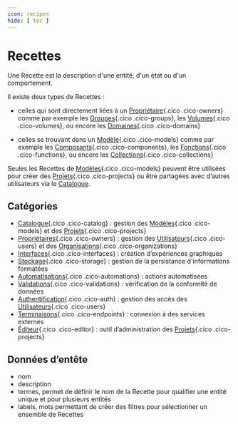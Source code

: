 ```yaml
---
icon: recipes
hide: [ toc ]
---
```

# Recettes

Une Recette est la description d'une entité, d'un état ou d'un comportement.

Il existe deux types de Recettes :

- celles qui sont directement liées à un [Propriétaire](/fr/concepts/owners/){.cico .cico-owners} comme par exemple les [Groupes](/fr/concepts/auth/groups/){.cico .cico-groups}, les [Volumes](/fr/concepts/storage/volumes/){.cico .cico-volumes}, ou encore les [Domaines](/fr/concepts/endpoints/domains/){.cico .cico-domains}

- celles se trouvant dans un [Modèle](/fr/concepts/catalog/models/){.cico .cico-models} comme par exemple les [Composants](/fr/concepts/interfaces/components/){.cico .cico-components}, les [Fonctions](/fr/concepts/automations/functions/){.cico .cico-functions}, ou encore les [Collections](/fr/concepts/storage/collections/){.cico .cico-collections}

Seules les Recettes de [Modèles](/fr/concepts/catalog/models/){.cico .cico-models} peuvent être utilisées pour créer des [Projets](/fr/concepts/catalog/projects/){.cico .cico-projects} ou être partagées avec d’autres utilisateurs via le [Catalogue](/fr/cloud/catalog/).

## Catégories
- [Catalogue](/fr/concepts/catalog/){.cico .cico-catalog} : gestion des [Modèles](/fr/concepts/catalog/models/){.cico .cico-models} et des [Projets](/fr/concepts/catalog/projects/){.cico .cico-projects}
- [Propriétaires](/fr/concepts/owners/){.cico .cico-owners} : gestion des [Utilisateurs](/fr/concepts/owners/users/){.cico .cico-users} et des [Organisations](/fr/concepts/owners/organizations/){.cico .cico-organizations}
- [Interfaces](/fr/concepts/interfaces/){.cico .cico-interfaces} : création d’expériences graphiques
- [Stockage](/fr/concepts/storage/){.cico .cico-storage} : gestion de la persistance d'informations formatées
- [Automatisations](/fr/concepts/automations/){.cico .cico-automations} : actions automatisées
- [Validations](/fr/concepts/validations/){.cico .cico-validations} : vérification de la conformité de données
- [Authentification](/fr/concepts/auth/){.cico .cico-auth} : gestion des accès des [Utilisateurs](/fr/concepts/owners/users/){.cico .cico-users}
- [Terminaisons](/fr/concepts/endpoints/){.cico .cico-endpoints} : connexion à des services externes
- [Éditeur](/fr/concepts/editor/){.cico .cico-editor} : outil d’administration des [Projets](/fr/concepts/catalog/projects/){.cico .cico-projects}

## Données d’entête
- nom
- description
- termes, permet de définir le nom de la Recette pour qualifier une entité unique et pour plusieurs entités
- labels, mots permettant de créer des filtres pour sélectionner un ensemble de Recettes
